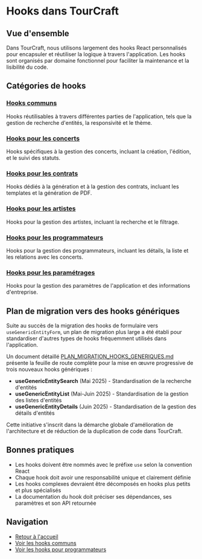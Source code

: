 # Hooks dans TourCraft

## Vue d'ensemble

Dans TourCraft, nous utilisons largement des hooks React personnalisés pour encapsuler et réutiliser la logique à travers l'application. Les hooks sont organisés par domaine fonctionnel pour faciliter la maintenance et la lisibilité du code.

## Catégories de hooks

### [Hooks communs](COMMON_HOOKS.md)
Hooks réutilisables à travers différentes parties de l'application, tels que la gestion de recherche d'entités, la responsivité et le thème.

### [Hooks pour les concerts](CONCERT_HOOKS.md)
Hooks spécifiques à la gestion des concerts, incluant la création, l'édition, et le suivi des statuts.

### [Hooks pour les contrats](CONTRAT_HOOKS.md)
Hooks dédiés à la génération et à la gestion des contrats, incluant les templates et la génération de PDF.

### [Hooks pour les artistes](ARTISTE_HOOKS.md)
Hooks pour la gestion des artistes, incluant la recherche et le filtrage.

### [Hooks pour les programmateurs](PROGRAMMATEUR_HOOKS.md)
Hooks pour la gestion des programmateurs, incluant les détails, la liste et les relations avec les concerts.

### [Hooks pour les paramétrages](PARAMETRE_HOOKS.md)
Hooks pour la gestion des paramètres de l'application et des informations d'entreprise.

## Plan de migration vers des hooks génériques

Suite au succès de la migration des hooks de formulaire vers `useGenericEntityForm`, un plan de migration plus large a été établi pour standardiser d'autres types de hooks fréquemment utilisés dans l'application.

Un document détaillé [PLAN_MIGRATION_HOOKS_GENERIQUES.md](/docs/hooks/PLAN_MIGRATION_HOOKS_GENERIQUES.md) présente la feuille de route complète pour la mise en œuvre progressive de trois nouveaux hooks génériques :

- **useGenericEntitySearch** (Mai 2025) - Standardisation de la recherche d'entités
- **useGenericEntityList** (Mai-Juin 2025) - Standardisation de la gestion des listes d'entités
- **useGenericEntityDetails** (Juin 2025) - Standardisation de la gestion des détails d'entités

Cette initiative s'inscrit dans la démarche globale d'amélioration de l'architecture et de réduction de la duplication de code dans TourCraft.

## Bonnes pratiques

- Les hooks doivent être nommés avec le préfixe `use` selon la convention React
- Chaque hook doit avoir une responsabilité unique et clairement définie
- Les hooks complexes devraient être décomposés en hooks plus petits et plus spécialisés
- La documentation du hook doit préciser ses dépendances, ses paramètres et son API retournée

## Navigation
- [Retour à l'accueil](../README.md)
- [Voir les hooks communs](COMMON_HOOKS.md)
- [Voir les hooks pour programmateurs](PROGRAMMATEUR_HOOKS.md)